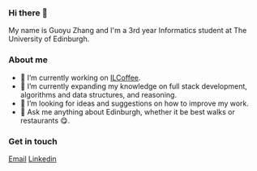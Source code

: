 ### Hi there 👋

My name is Guoyu Zhang and I'm a 3rd year Informatics student at The University of Edinburgh.

### About me

- 🔭 I’m currently working on [ILCoffee](https://github.com/guoyu-zhang/ILCoffee).
- 🌱 I’m currently expanding my knowledge on full stack development, algorithms and data structures, and reasoning.
- 🤔 I’m looking for ideas and suggestions on how to improve my work.
- 💬 Ask me anything about Edinburgh, whether it be best walks or restaurants :yum:. 

### Get in touch
[Email](mailto:gyzhang2016@gmail.com)
[Linkedin](https://www.linkedin.com/in/guoyu-zhang)

